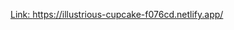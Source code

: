 [Link: https://illustrious-cupcake-f076cd.netlify.app/
](https://minthanttun20.github.io/Car_Rental_Web/)
